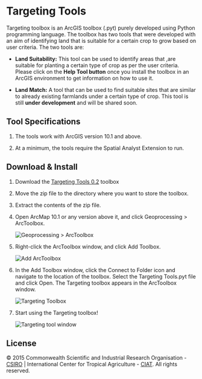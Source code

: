 Targeting Tools
===============

Targeting toolbox is an ArcGIS toolbox (.pyt) purely developed using Python programming language. The toolbox has two tools that were developed with an aim of identifying land that is suitable for a certain crop to grow based on user criteria. The two tools are:

* **Land Suitability:** This tool can be used to identify areas that ,are suitable for planting a certain type of crop as per the user criteria. Please click on the **Help Tool button** once you install the toolbox in an ArcGIS environment to get information on how to use it.

* **Land Match:** A tool that can be used to find suitable sites that are similar to already existing farmlands under a certain type of crop. This tool is still **under development** and will be shared soon.

## Tool Specifications

1. The tools work with ArcGIS version 10.1 and above.

2. At a minimum, the tools require the Spatial Analyst Extension to run.

## Download & Install

1. Download the [Targeting Tools 0.2](https://github.com/nkoech/Targeting_Tools_10_1/releases/download/V0.2/Targeting_Tools_0.2.zip) toolbox

2. Move the zip file to the directory where you want to store the toolbox.

3. Extract the contents of the zip file.

4. Open ArcMap 10.1 or any version above it, and click Geoprocessing > ArcToolbox.

	![Geoprocessing > ArcToolbox](https://raw.githubusercontent.com/nkoech/Targeting_Tools_10_1/master/img/gp_arctoolbox.png)

5. Right-click the ArcToolbox window, and click Add Toolbox.

	![Add ArcToolbox](https://raw.githubusercontent.com/nkoech/Targeting_Tools_10_1/master/img/add_toolbox.png)

6. In the Add Toolbox window, click the Connect to Folder icon and navigate to the location of the toolbox. Select the Targeting Tools.pyt file and click Open. The Targeting toolbox appears in the ArcToolbox window.

	![Targeting Toolbox](https://raw.githubusercontent.com/nkoech/Targeting_Tools_10_1/master/img/targeting_toolbox.png)

7. Start using the Targeting toolbox!

	![Targeting tool window](https://raw.githubusercontent.com/nkoech/Targeting_Tools_10_1/master/img/targeting_toolbox_window.png)

## License

© 2015 Commonwealth Scientific and Industrial Research Organisation - [CSIRO](http://www.csiro.au/) | International Center for Tropical Agriculture - [CIAT](http://ciat.cgiar.org/). All rights reserved.
